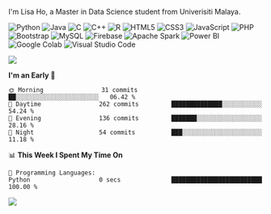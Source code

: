 <p>I'm Lisa Ho, a Master in Data Science student from Univerisiti Malaya.</p>
<p>  
  <!-- Programming Languages -->
  <img alt="Python" src="https://img.shields.io/badge/Python-14354C?style=flat-square&logo=python&logoColor=white" />
  <img alt="Java" src="https://custom-icon-badges.demolab.com/badge/Java-007396.svg?style=flat-square&logo=java&logoColor=white" />
  <img alt="C" src="https://img.shields.io/badge/C-00599C?style=flat-square&logo=c&logoColor=white" />
  <img alt="C++" src="https://img.shields.io/badge/C%2B%2B-00599C?style=flat-square&logo=c%2B%2B&logoColor=white" />
  <img alt="R" src="https://img.shields.io/badge/R-276DC3?style=flat-square&logo=r&logoColor=white" />

  <!-- Web Development -->
  <img alt="HTML5" src="https://img.shields.io/badge/HTML5-E34F26?style=flat-square&logo=html5&logoColor=white" />
  <img alt="CSS3" src="https://img.shields.io/badge/CSS3-1572B6?style=flat-square&logo=css3&logoColor=white" />
  <img alt="JavaScript" src="https://img.shields.io/badge/JavaScript-F7E018?style=flat-square&logo=javascript&logoColor=black" />
  <img alt="PHP" src="https://img.shields.io/badge/PHP-777BB4?style=flat-square&logo=php&logoColor=white" />
  <img alt="Bootstrap" src="https://img.shields.io/badge/Bootstrap-563D7C?style=flat-square&logo=bootstrap&logoColor=white" />

  <!-- Databases -->
  <img alt="MySQL" src="https://img.shields.io/badge/MySQL-37322D?style=flat-square&logo=mysql&logoColor=white" />
  <img alt="Firebase" src="https://img.shields.io/badge/Firebase-039BE5?style=flat-square&logo=firebase&logoColor=white" />

  <!-- Data & Analytics -->
  <img alt="Apache Spark" src="https://img.shields.io/badge/Apache%20Spark-E25A1C?style=flat-square&logo=apachespark&logoColor=white" />
  <img alt="Power BI" src="https://custom-icon-badges.demolab.com/badge/Power%20BI-F1C912?style=flat-square&logo=power-bi&logoColor=white" />
  <img alt="Google Colab" src="https://img.shields.io/badge/Google%20Colab-F9AB00?style=flat-square&logo=googlecolab&logoColor=white" />

  <!-- Tools -->
  <img alt="Visual Studio Code" src="https://custom-icon-badges.demolab.com/badge/Visual%20Studio%20Code-0078d7.svg?style=flat-square&logo=visualstudiocode&logoColor=white" />
</p>


<img src="https://github-readme-stats-sigma-five.vercel.app/api/top-langs?username=lisahyx&langs_count=10&layout=compact" />

<!--START_SECTION:waka-->
**I'm an Early 🐤** 

```text
🌞 Morning                31 commits          ██░░░░░░░░░░░░░░░░░░░░░░░   06.42 % 
🌆 Daytime                262 commits         ██████████████░░░░░░░░░░░   54.24 % 
🌃 Evening                136 commits         ███████░░░░░░░░░░░░░░░░░░   28.16 % 
🌙 Night                  54 commits          ███░░░░░░░░░░░░░░░░░░░░░░   11.18 % 
```


📊 **This Week I Spent My Time On** 

```text
💬 Programming Languages: 
Python                   0 secs              █████████████████████████   100.00 % 
```


<!--END_SECTION:waka-->

<img src="https://komarev.com/ghpvc/?username=lisahyx&label=Profile%20views&color=yellow&style=flat" />
